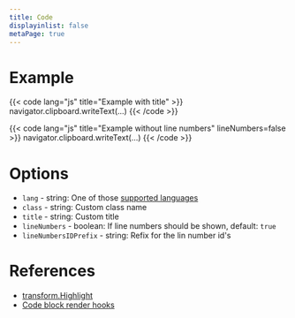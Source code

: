 ```yaml
---
title: Code
displayinlist: false
metaPage: true
---
```


# Example

{{< code lang="js" title="Example with title" >}}
navigator.clipboard.writeText(...)
{{< /code >}}

{{< code lang="js" title="Example without line numbers" lineNumbers=false >}}
navigator.clipboard.writeText(...)
{{< /code >}}

# Options

* `lang` - string: One of those [supported languages](https://gohugo.io/content-management/syntax-highlighting/#languages)
* `class` - string: Custom class name
* `title` - string: Custom title
* `lineNumbers` - boolean: If line numbers should be shown, default: `true`
* `lineNumbersIDPrefix` - string: Refix for the lin number id's

# References

* [transform.Highlight](https://gohugo.io/functions/transform/highlight/)
* [Code block render hooks](https://gohugo.io/render-hooks/code-blocks/)
